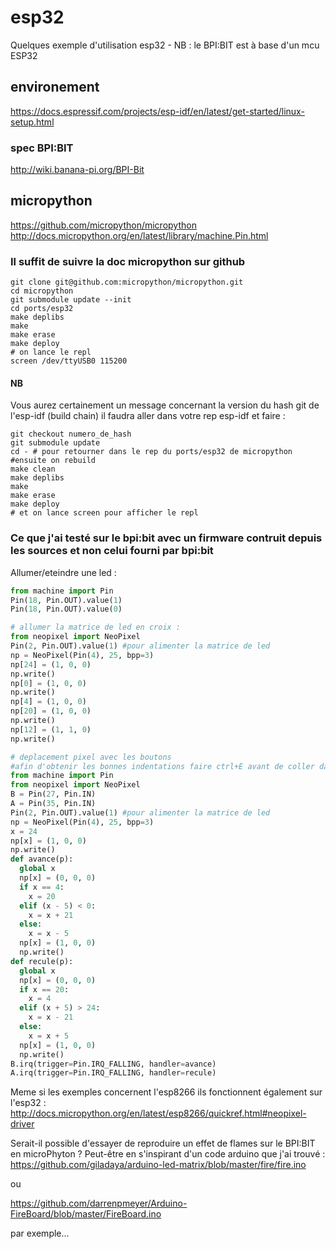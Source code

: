 # esp32
Quelques exemple d'utilisation esp32 - NB : le BPI:BIT est à base d'un mcu ESP32

## environement
https://docs.espressif.com/projects/esp-idf/en/latest/get-started/linux-setup.html
### spec BPI:BIT
http://wiki.banana-pi.org/BPI-Bit

## micropython
https://github.com/micropython/micropython
http://docs.micropython.org/en/latest/library/machine.Pin.html

### Il suffit de suivre la doc micropython sur github
```
git clone git@github.com:micropython/micropython.git
cd micropython
git submodule update --init
cd ports/esp32
make deplibs
make
make erase
make deploy
# on lance le repl
screen /dev/ttyUSB0 115200
```

#### NB
Vous aurez certainement un message concernant la version du hash git de l'esp-idf (build chain)
il faudra aller dans votre rep esp-idf et faire : 
```
git checkout numero_de_hash
git submodule update
cd - # pour retourner dans le rep du ports/esp32 de micropython
#ensuite on rebuild
make clean
make deplibs
make
make erase
make deploy
# et on lance screen pour afficher le repl
```

### Ce que j'ai testé sur le bpi:bit avec un firmware contruit depuis les sources et non celui fourni par bpi:bit
Allumer/eteindre une led :
```python
from machine import Pin
Pin(18, Pin.OUT).value(1)
Pin(18, Pin.OUT).value(0)

# allumer la matrice de led en croix :
from neopixel import NeoPixel
Pin(2, Pin.OUT).value(1) #pour alimenter la matrice de led
np = NeoPixel(Pin(4), 25, bpp=3)
np[24] = (1, 0, 0)
np.write()
np[0] = (1, 0, 0)
np.write()
np[4] = (1, 0, 0)
np[20] = (1, 0, 0)
np.write()
np[12] = (1, 1, 0)
np.write()

# deplacement pixel avec les boutons
#afin d'obtenir les bonnes indentations faire ctrl+E avant de coller dans le repl puis ctrl+D apres avoir coller
from machine import Pin
from neopixel import NeoPixel
B = Pin(27, Pin.IN)
A = Pin(35, Pin.IN)
Pin(2, Pin.OUT).value(1) #pour alimenter la matrice de led
np = NeoPixel(Pin(4), 25, bpp=3)
x = 24
np[x] = (1, 0, 0)
np.write()
def avance(p):
  global x
  np[x] = (0, 0, 0)
  if x == 4:
    x = 20
  elif (x - 5) < 0:
    x = x + 21
  else:
    x = x - 5
  np[x] = (1, 0, 0)
  np.write()
def recule(p):
  global x
  np[x] = (0, 0, 0)
  if x == 20:
    x = 4
  elif (x + 5) > 24:
    x = x - 21 
  else:
    x = x + 5
  np[x] = (1, 0, 0)
  np.write()
B.irq(trigger=Pin.IRQ_FALLING, handler=avance)
A.irq(trigger=Pin.IRQ_FALLING, handler=recule)
```
Meme si les exemples concernent l'esp8266 ils fonctionnent également sur l'esp32 :
http://docs.micropython.org/en/latest/esp8266/quickref.html#neopixel-driver


Serait-il possible d'essayer de reproduire un effet de flames sur le BPI:BIT en microPhyton ?
Peut-être en s'inspirant d'un code arduino que j'ai trouvé :
https://github.com/giladaya/arduino-led-matrix/blob/master/fire/fire.ino

ou

https://github.com/darrenpmeyer/Arduino-FireBoard/blob/master/FireBoard.ino

par exemple...
